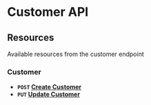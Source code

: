 # Customer API

## Resources
Available resources from the customer endpoint

### Customer
- **<code>POST</code> [Create Customer](/customer/POST.md)**
- **<code>PUT</code> [Update Customer](/customer/PUT.md)**

